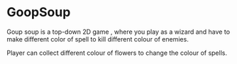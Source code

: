 # GoopSoup
 
Goup soup is a top-down 2D game , where you play as a wizard and have to make different color of spell to kill different colour of enemies.

Player can collect different colour of flowers to change the colour of spells.

